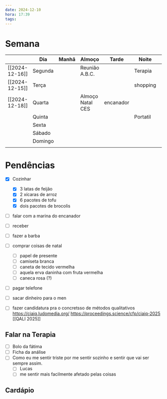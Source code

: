 ```yaml
---
date: 2024-12-10
hora: 17:39
tags:
---
```

# Semana
|                | **Dia** | Manhã | Almoço           | Tarde     | Noite    |     |
| -------------- | ------- | ----- | ---------------- | --------- | -------- | --- |
| [[2024-12-16]] | Segunda |       | Reunião A.B.C.   |           | Terapia  |     |
| [[2024-12-15]] | Terça   |       |                  |           | shopping |     |
| [[2024-12-18]] | Quarta  |       | Almoço Natal CES | encanador |          |     |
|                | Quinta  |       |                  |           | Portatil |     |
|                | Sexta   |       |                  |           |          |     |
|                | Sábado  |       |                  |           |          |     |
|                | Domingo |       |                  |           |          |     |
|                |         |       |                  |           |          |     |

# Pendências
- [x] Cozinhar
	- [x] 3 latas de feijão
	- [x] 2 xícaras de arroz
	- [x] 6 pacotes de tofu
	- [x] dois pacotes de brocolis
- [ ] falar com a marina do encanador
- [ ] receber
- [ ] fazer a barba
- [ ] comprar coisas de natal
	- [ ] papel de presente
	- [ ] camiseta branca
	- [ ] caneta de tecido vermelha
	- [ ] aquela erva daninha com fruta vermelha
	- [ ] caneca rosa (?)
- [ ] pagar telefone
- [ ] sacar dinheiro para o men
- [ ] fazer candidatura pra o concretsso de métodos qualitativos https://ciaiq.ludomedia.org/ https://proceedings.science/cfp/ciaiq-2025 [[QALI 2025]]


## Falar na Terapia
- [ ] Bolo da fátima
- [ ] Ficha da análise
- [ ] Como eu me sentir triste por me sentir sozinho e sentir que vai ser sempre assim. 
	- [ ] Lucas
	- [ ] me sentir mais facilmente afetado pelas coisas

## Cardápio






